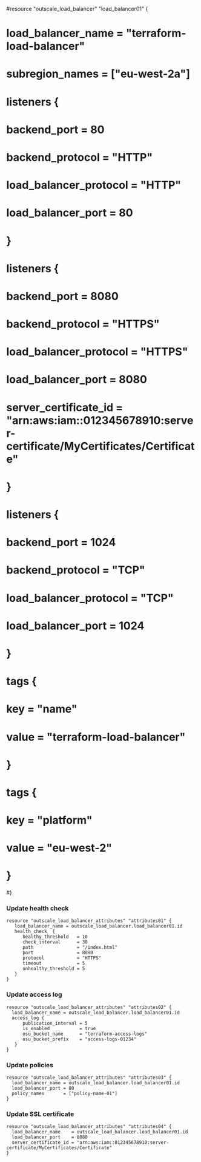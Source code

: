 #resource "outscale_load_balancer" "load_balancer01" {
#  load_balancer_name         = "terraform-load-balancer"
#  subregion_names            = ["eu-west-2a"]
#  listeners {
#      backend_port           = 80
#      backend_protocol       = "HTTP"
#      load_balancer_protocol = "HTTP"
#      load_balancer_port     = 80
#  }
#  listeners {
#     backend_port           = 8080
#      backend_protocol       = "HTTPS"
#      load_balancer_protocol = "HTTPS"
#      load_balancer_port     = 8080
#      server_certificate_id  = "arn:aws:iam::012345678910:server-certificate/MyCertificates/Certificate"
#  }
#  listeners {
#      backend_port           = 1024
#      backend_protocol       = "TCP"
#      load_balancer_protocol = "TCP"
#      load_balancer_port     = 1024
#  }
#  tags {
#      key   = "name"
#      value = "terraform-load-balancer"
#  }
#  tags {
#      key   = "platform"
#      value = "eu-west-2"
#  }
#}

### Update health check

```
resource "outscale_load_balancer_attributes" "attributes01" {
   load_balancer_name = outscale_load_balancer.load_balancer01.id
   health_check  {
      healthy_threshold   = 10
      check_interval      = 30
      path                = "/index.html"
      port                = 8080
      protocol            = "HTTPS"
      timeout             = 5
      unhealthy_threshold = 5
   }
}
```

### Update access log

```
resource "outscale_load_balancer_attributes" "attributes02" {
  load_balancer_name = outscale_load_balancer.load_balancer01.id
  access_log {
      publication_interval = 5
      is_enabled           = true
      osu_bucket_name      = "terraform-access-logs"
      osu_bucket_prefix    = "access-logs-01234"
   }
}
```
### Update policies
```
resource "outscale_load_balancer_attributes" "attributes03" {
  load_balancer_name = outscale_load_balancer.load_balancer01.id
  load_balancer_port = 80
  policy_names       = ["policy-name-01"]
}
```

### Update SSL certificate
```
resource "outscale_load_balancer_attributes" "attributes04" {
  load_balancer_name    = outscale_load_balancer.load_balancer01.id
  load_balancer_port    = 8080
  server_certificate_id = "arn:aws:iam::012345678910:server-certificate/MyCertificates/Certificate"
}
```